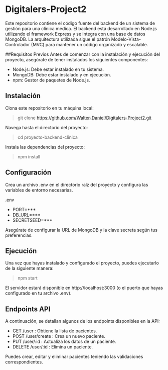 # Digitalers-Project2

Este repositorio contiene el código fuente del backend de un sistema de gestión para una clínica médica. El backend está desarrollado en Node.js utilizando el framework Express y se integra con una base de datos MongoDB. La arquitectura utilizada sigue el patrón Modelo-Vista-Controlador (MVC) para mantener un código organizado y escalable.

##Requisitos Previos
Antes de comenzar con la instalación y ejecución del proyecto, asegúrate de tener instalados los siguientes componentes:

- Node.js: Debe estar instalado en tu sistema.
- MongoDB: Debe estar instalado y en ejecución.
- npm: Gestor de paquetes de Node.js.
  
## Instalación
Clona este repositorio en tu máquina local:

> git clone https://github.com/Walter-Daniel/Digitalers-Project2.git

Navega hasta el directorio del proyecto:

> cd proyecto-backend-clinica

Instala las dependencias del proyecto:

> npm install

## Configuración
Crea un archivo .env en el directorio raíz del proyecto y configura las variables de entorno necesarias.

.env

- PORT=***
- DB_URL=***
- SECRETSEED=***


Asegúrate de configurar la URL de MongoDB y la clave secreta según tus preferencias.

## Ejecución
Una vez que hayas instalado y configurado el proyecto, puedes ejecutarlo de la siguiente manera:

> npm start

El servidor estará disponible en http://localhost:3000 (o el puerto que hayas configurado en tu archivo .env).

## Endpoints API
A continuación, se detallan algunos de los endpoints disponibles en la API:

- GET /user : Obtiene la lista de pacientes.
- POST /user/create : Crea un nuevo paciente.
- PUT /user/:id : Actualiza los datos de un paciente.
- DELETE /user/:id : Elimina un paciente.

Puedes crear, editar y eliminar pacientes teniendo las validaciones correspondientes.
